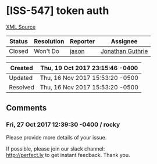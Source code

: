 # [ISS-547] token auth

[XML Source](./xml/ISS-547.xml)
<p></p>





Status|Resolution|Reporter|Assignee
------|----------|--------|--------
Closed|Won't Do|[jason](1531724247@qq.com)|[Jonathan Guthrie]($jono)





Created|Thu, 19 Oct 2017 23:15:46 -0400
-------|--------------
Updated|Thu, 16 Nov 2017 15:53:20 -0500
Resolved|Thu, 16 Nov 2017 15:53:20 -0500


## Comments




### Fri, 27 Oct 2017 12:39:30 -0400 / rocky 

<p><p>Please provide more details of your issue.</p>


<p>If possible, please join our slack channel: <br/>
<a href="http://perfect.ly/" class="external-link" rel="nofollow">http://perfect.ly</a> to get instant feedback. Thank you.</p></p>



